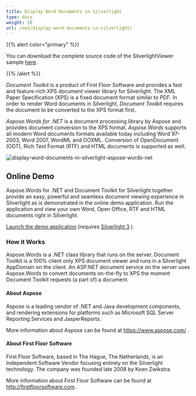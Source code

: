 ```yaml
---
title: Display Word Documents in Silverlight
type: docs
weight: 10
url: /net/display-word-documents-in-silverlight/
---
```


{{% alert color="primary" %}} 

You can download the complete source code of the SilverlightViewer sample [here](http://www.aspose.com/community/files/51/.net-components/aspose.words-for-.net/category1177.aspx).

{{% /alert %}} 

*Document Toolkit* is a product of First Floor Software and provides a fast and feature-rich XPS document viewer library for Silverlight. The XML Paper Specification (XPS) is a fixed document format similar to PDF. In order to render Word documents in Silverlight, *Document Toolkit* requires the document to be converted to the XPS format first. 

*Aspose.Words for .NET* is a document processing library by Aspose and provides document conversion to the XPS format. *Aspose.Words* supports all modern Word documents formats available today including Word 97-2003, Word 2007, WordML and OOXML. Conversion of OpenDocument (ODT), Rich Text Format (RTF) and HTML documents is supported as well. 

![display-word-documents-in-silverlight-aspose-words-net](display-word-documents-in-silverlight_1.png)

## Online Demo

Aspose.Words for .NET and Document Toolkit for Silverlight together provide an easy, powerful and seamless document viewing experience in Silverlight as is demonstrated in the online demo application. Run the application and view your own Word, Open Office, RTF and HTML documents right in Silverlight.

[Launch the demo application](http://www.aspose.com/demos/.net-components/aspose.words/csharp/silverlight/demo.aspx) (requires [Silverlight 3](http://www.microsoft.com/silverlight/) ). 

### How it Works

Aspose.Words is a .NET class library that runs on the server. Document Toolkit is a 100% client only XPS document viewer and runs in a Silverlight AppDomain on the client. An ASP.NET document service on the server uses Aspose.Words to convert documents on-the-fly to XPS the moment Document Toolkit requests (a part of) a document.

#### About Aspose

Aspose is a leading vendor of .NET and Java development components, and rendering extensions for platforms such as Microsoft SQL Server Reporting Services and JasperReports.

More information about Aspose can be found at <https://www.aspose.com/> . 

#### About First Floor Software

First Floor Software, based in The Hague, The Netherlands, is an Independent Software Vendor focusing entirely on the Silverlight technology. The company was founded late 2008 by Koen Zwikstra.

More information about First Floor Software can be found at <http://firstfloorsoftware.com> . 
